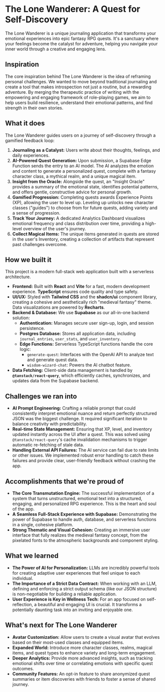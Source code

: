 
# The Lone Wanderer: A Quest for Self-Discovery

The Lone Wanderer is a unique journaling application that transforms your emotional experiences into epic fantasy RPG quests. It's a sanctuary where your feelings become the catalyst for adventure, helping you navigate your inner world through a creative and engaging lens.

## Inspiration

The core inspiration behind The Lone Wanderer is the idea of reframing personal challenges. We wanted to move beyond traditional journaling and create a tool that makes introspection not just a routine, but a rewarding adventure. By merging the therapeutic practice of writing with the empowering and engaging framework of role-playing games, we aim to help users build resilience, understand their emotional patterns, and find strength in their own stories.

## What it does

The Lone Wanderer guides users on a journey of self-discovery through a gamified feedback loop:

1.  **Journaling as a Catalyst:** Users write about their thoughts, feelings, and daily experiences.
2.  **AI-Powered Quest Generation:** Upon submission, a Supabase Edge Function sends the entry to an AI model. The AI analyzes the emotion and content to generate a personalized quest, complete with a fantasy character class, a mythical realm, and a unique magical item.
3.  **Insight from the Oracle:** Alongside the quest, an "Insight Oracle" provides a summary of the emotional state, identifies potential patterns, and offers gentle, constructive advice for personal growth.
4.  **Gamified Progression:** Completing quests awards Experience Points (XP), allowing the user to level up. Leveling up unlocks new character classes ("guides") to choose from for future quests, adding variety and a sense of progression.
5.  **Track Your Journey:** A dedicated Analytics Dashboard visualizes emotional frequency and class distribution over time, providing a high-level overview of the user's journey.
6.  **Collect Magical Items:** The unique items generated in quests are stored in the user's Inventory, creating a collection of artifacts that represent past challenges overcome.

## How we built it

This project is a modern full-stack web application built with a serverless architecture.

-   **Frontend:** Built with **React** and **Vite** for a fast, modern development experience. **TypeScript** ensures code quality and type safety.
-   **UI/UX:** Styled with **Tailwind CSS** and the **shadcn/ui** component library, creating a cohesive and aesthetically rich "medieval fantasy" theme. Data visualizations are powered by **Recharts**.
-   **Backend & Database:** We use **Supabase** as our all-in-one backend solution:
    -   **Authentication:** Manages secure user sign-up, login, and session persistence.
    -   **Postgres Database:** Stores all application data, including `journal_entries`, `user_stats`, and `user_inventory`.
    -   **Edge Functions:** Serverless TypeScript functions handle the core logic:
        -   `generate-quest`: Interfaces with the OpenAI API to analyze text and generate quest data.
        -   `wisdom-wizard-chat`: Powers the AI chatbot feature.
-   **Data Fetching:** Client-side data management is handled by **`@tanstack/react-query`**, which efficiently caches, synchronizes, and updates data from the Supabase backend.

## Challenges we ran into

-   **AI Prompt Engineering:** Crafting a reliable prompt that could consistently interpret emotional nuance and return perfectly structured JSON was the biggest challenge. It required significant iteration to balance creativity with predictability.
-   **Real-time State Management:** Ensuring that XP, level, and inventory updated instantly across the UI after a quest. This was solved using `@tanstack/react-query`'s cache invalidation mechanisms to trigger automatic re-fetching of stale data.
-   **Handling External API Failures:** The AI service can fail due to rate limits or other issues. We implemented robust error handling to catch these failures and provide clear, user-friendly feedback without crashing the app.

## Accomplishments that we're proud of

-   **The Core Transmutation Engine:** The successful implementation of a system that turns unstructured, emotional text into a structured, engaging, and personalized RPG experience. This is the heart and soul of the app.
-   **A Seamless Full-Stack Experience with Supabase:** Demonstrating the power of Supabase to handle auth, database, and serverless functions in a single, cohesive platform.
-   **Strong Thematic and Visual Cohesion:** Creating an immersive user interface that fully realizes the medieval fantasy concept, from the pixelated fonts to the atmospheric backgrounds and component styling.

## What we learned

-   **The Power of AI for Personalization:** LLMs are incredibly powerful tools for creating adaptive user experiences that feel unique to each individual.
-   **The Importance of a Strict Data Contract:** When working with an LLM, defining and enforcing a strict output schema (like our JSON structure) is non-negotiable for building a reliable application.
-   **User Experience is Key in Wellness Tech:** For an app focused on self-reflection, a beautiful and engaging UI is crucial. It transforms a potentially daunting task into an inviting and enjoyable one.

## What's next for The Lone Wanderer

-   **Avatar Customization:** Allow users to create a visual avatar that evolves based on their most-used classes and equipped items.
-   **Expanded World:** Introduce more character classes, realms, magical items, and quest types to enhance variety and long-term engagement.
-   **Deeper Analytics:** Provide more advanced insights, such as tracking emotional shifts over time or correlating emotions with specific quest outcomes.
-   **Community Features:** An opt-in feature to share anonymized quest summaries or item discoveries with friends to foster a sense of shared journey.
